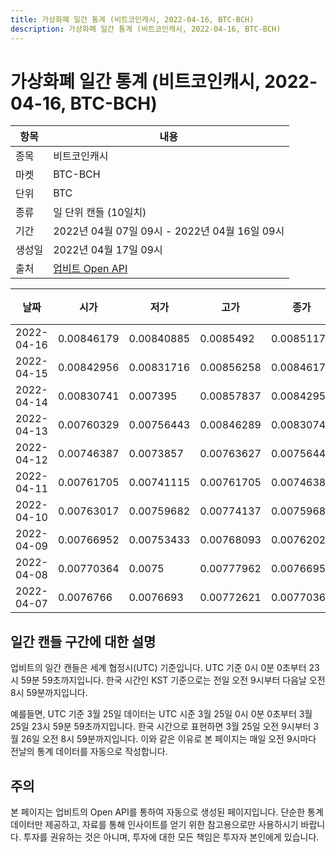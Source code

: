 ```yaml
---
title: 가상화폐 일간 통계 (비트코인캐시, 2022-04-16, BTC-BCH)
description: 가상화폐 일간 통계 (비트코인캐시, 2022-04-16, BTC-BCH)
---
```



가상화폐 일간 통계 (비트코인캐시, 2022-04-16, BTC-BCH)
===

|항목|내용|
|--|--|
|종목|비트코인캐시|
|마켓|BTC-BCH|
|단위|BTC|
|종류|일 단위 캔들 (10일치)|
|기간|2022년 04월 07일 09시 - 2022년 04월 16일 09시|
|생성일|2022년 04월 17일 09시|
|출처|[업비트 Open API](https://docs.upbit.com)|


|날짜|시가|저가|고가|종가|비고|
|--|--|--|--|--|--|
|2022-04-16|0.00846179|0.00840885|0.0085492|0.00851171|    |
|2022-04-15|0.00842956|0.00831716|0.00856258|0.00846179|    |
|2022-04-14|0.00830741|0.007395|0.00857837|0.00842956|    |
|2022-04-13|0.00760329|0.00756443|0.00846289|0.00830741|    |
|2022-04-12|0.00746387|0.0073857|0.00763627|0.00756443|    |
|2022-04-11|0.00761705|0.00741115|0.00761705|0.00746387|    |
|2022-04-10|0.00763017|0.00759682|0.00774137|0.00759682|    |
|2022-04-09|0.00766952|0.00753433|0.00768093|0.00762025|    |
|2022-04-08|0.00770364|0.0075|0.00777962|0.00766953|    |
|2022-04-07|0.0076766|0.0076693|0.00772621|0.00770363|    |


일간 캔들 구간에 대한 설명
---


업비트의 일간 캔들은 세계 협정시(UTC) 기준입니다. 
UTC 기준 0시 0분 0초부터 23시 59분 59초까지입니다. 
한국 시간인 KST 기준으로는 전일 오전 9시부터 다음날 오전 8시 59분까지입니다. 


예를들면, UTC 기준 3월 25일 데이터는 UTC 시준 3월 25일 0시 0분 0초부터 3월 25일 23시 59분 59초까지입니다. 
한국 시간으로 표현하면 3월 25일 오전 9시부터 3월 26일 오전 8시 59분까지입니다. 
이와 같은 이유로 본 페이지는 매일 오전 9시마다 전날의 통계 데이터를 자동으로 작성합니다. 


주의
---


본 페이지는 업비트의 Open API를 통하여 자동으로 생성된 페이지입니다. 
단순한 통계 데이터만 제공하고, 자료를 통해 인사이트를 얻기 위한 참고용으로만 사용하시기 바랍니다. 
투자를 권유하는 것은 아니며, 투자에 대한 모든 책임은 투자자 본인에게 있습니다. 
